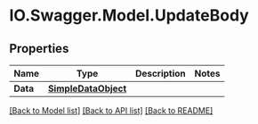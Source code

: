# IO.Swagger.Model.UpdateBody
## Properties

Name | Type | Description | Notes
------------ | ------------- | ------------- | -------------
**Data** | [**SimpleDataObject**](SimpleDataObject.md) |  | 

[[Back to Model list]](../README.md#documentation-for-models) [[Back to API list]](../README.md#documentation-for-api-endpoints) [[Back to README]](../README.md)

